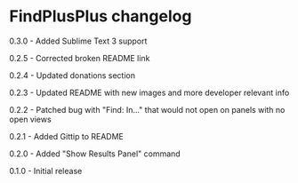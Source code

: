 # FindPlusPlus changelog
0.3.0 - Added Sublime Text 3 support

0.2.5 - Corrected broken README link

0.2.4 - Updated donations section

0.2.3 - Updated README with new images and more developer relevant info

0.2.2 - Patched bug with "Find: In..." that would not open on panels with no open views

0.2.1 - Added Gittip to README

0.2.0 - Added "Show Results Panel" command

0.1.0 - Initial release